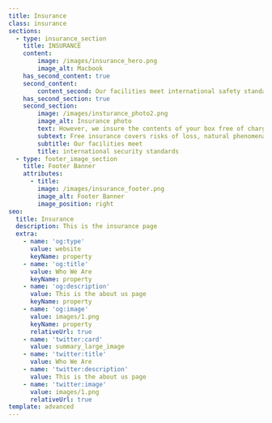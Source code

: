 ```yaml
---
title: Insurance
class: insurance
sections:
  - type: insurance_section
    title: INSURANCE
    content: 
        image: /images/insurance_hero.png
        image_alt: Macbook
    has_second_content: true
    second_content:
        content_second: Our facilities meet international safety standards against all risks from natural phenomena such as earthquake, fire, flood and are guarded both by electronic systems and through 24-hour, physical security.
    has_second_section: true
    second_section:
        image: /images/insturance_photo2.png
        image_alt: Insurance photo
        text: However, we insure the contents of your box free of charge up to € 5,000 in cooperation with one of the largest Insurance Groups in the world.
        subtext: Free insurance covers risks of loss, natural phenomena, wear and tear, even theft with violation, burglary.
        subtitle: Our facilities meet
        title: international security standards
  - type: footer_image_section
    title: Footer Banner
    attributes:
      - title: 
        image: /images/insurance_footer.png
        image_alt: Footer Banner 
        image_position: right
seo:
  title: Ιnsurance
  description: This is the insurance page
  extra:
    - name: 'og:type'
      value: website
      keyName: property
    - name: 'og:title'
      value: Who We Are
      keyName: property
    - name: 'og:description'
      value: This is the about us page
      keyName: property
    - name: 'og:image'
      value: images/1.png
      keyName: property
      relativeUrl: true
    - name: 'twitter:card'
      value: summary_large_image
    - name: 'twitter:title'
      value: Who We Are
    - name: 'twitter:description'
      value: This is the about us page
    - name: 'twitter:image'
      value: images/1.png
      relativeUrl: true
template: advanced
---
```

